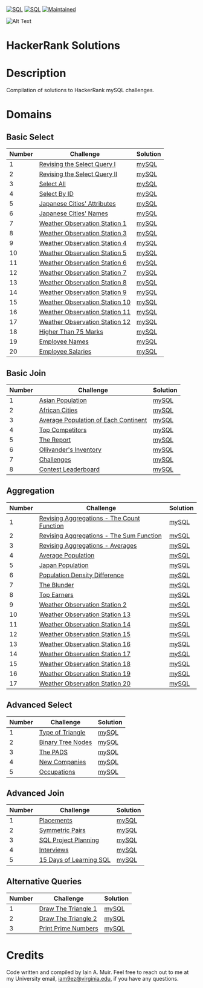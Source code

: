 [![SQL](https://img.shields.io/badge/sql-100%25-blue)](https://pypi.python.org/pypi/ansicolortags/)
[![SQL](https://img.shields.io/badge/implementation-mySQL-blueviolet)](https://pypi.python.org/pypi/ansicolortags/)
[![Maintained](https://img.shields.io/badge/Maintained%3F-Yes-brightgreen)](https://pypi.python.org/pypi/ansicolortags/)


![Alt Text](https://d3keuzeb2crhkn.cloudfront.net/hackerrank/assets/styleguide/logo_wordmark-f5c5eb61ab0a154c3ed9eda24d0b9e31.svg)
# HackerRank Solutions

# Description
Compilation of solutions to HackerRank mySQL challenges.

# Domains
## Basic Select
Number | Challenge | Solution
------------ | ------------- | -------------
1 | [Revising the Select Query I](https://www.hackerrank.com/challenges/revising-the-select-query) | [mySQL](https://github.com/iainmuir6/HackerRankSolutions/blob/main/Basic%20Select/RevisingTheSelectQueryI.sql)
2 | [Revising the Select Query II](https://www.hackerrank.com/challenges/revising-the-select-query-2) | [mySQL](https://github.com/iainmuir6/HackerRankSolutions/blob/main/Basic%20Select/RevisingTheSelectQueryII.sql)
3 | [Select All](https://www.hackerrank.com/challenges/select-all) | [mySQL](https://github.com/iainmuir6/HackerRankSolutions/blob/main/Basic%20Select/SelectAll.sql)
4 | [Select By ID](https://www.hackerrank.com/challenges/select-by-id) | [mySQL](https://github.com/iainmuir6/HackerRankSolutions/blob/main/Basic%20Select/SelectByID.sql)
5 | [Japanese Cities' Attributes](https://www.hackerrank.com/challenges/japanese-cities-attributes) | [mySQL](https://github.com/iainmuir6/HackerRankSolutions/blob/main/Basic%20Select/JapaneseCitiesAttributes.sql)
6 | [Japanese Cities' Names](https://www.hackerrank.com/challenges/japanese-cities-names) | [mySQL](https://github.com/iainmuir6/HackerRankSolutions/blob/main/Basic%20Select/JapaneseCitiesNames.sql)
7 | [Weather Observation Station 1](https://www.hackerrank.com/challenges/weather-observation-station-1) | [mySQL](https://github.com/iainmuir6/HackerRankSolutions/blob/main/Basic%20Select/WeatherObservationStation1.sql)
8 | [Weather Observation Station 3](https://www.hackerrank.com/challenges/weather-observation-station-3) | [mySQL](https://github.com/iainmuir6/HackerRankSolutions/blob/main/Basic%20Select/WeatherObservationStation3.sql)
9 | [Weather Observation Station 4](https://www.hackerrank.com/challenges/weather-observation-station-4) | [mySQL](https://github.com/iainmuir6/HackerRankSolutions/blob/main/Basic%20Select/WeatherObservationStation4.sql)
10 | [Weather Observation Station 5](https://www.hackerrank.com/challenges/weather-observation-station-5) | [mySQL](https://github.com/iainmuir6/HackerRankSolutions/blob/main/Basic%20Select/WeatherObservationStation5.sql)
11 | [Weather Observation Station 6](https://www.hackerrank.com/challenges/weather-observation-station-6) | [mySQL](https://github.com/iainmuir6/HackerRankSolutions/blob/main/Basic%20Select/WeatherObservationStation6.sql)
12 | [Weather Observation Station 7](https://www.hackerrank.com/challenges/weather-observation-station-7) | [mySQL](https://github.com/iainmuir6/HackerRankSolutions/blob/main/Basic%20Select/WeatherObservationStation7.sql)
13 | [Weather Observation Station 8](https://www.hackerrank.com/challenges/weather-observation-station-8) | [mySQL](https://github.com/iainmuir6/HackerRankSolutions/blob/main/Basic%20Select/WeatherObservationStation8.sql)
14 | [Weather Observation Station 9](https://www.hackerrank.com/challenges/weather-observation-station-9) | [mySQL](https://github.com/iainmuir6/HackerRankSolutions/blob/main/Basic%20Select/WeatherObservationStation9.sql)
15 | [Weather Observation Station 10](https://www.hackerrank.com/challenges/weather-observation-station-10) | [mySQL](https://github.com/iainmuir6/HackerRankSolutions/blob/main/Basic%20Select/WeatherObservationStation10.sql)
16 | [Weather Observation Station 11](https://www.hackerrank.com/challenges/weather-observation-station-11) | [mySQL](https://github.com/iainmuir6/HackerRankSolutions/blob/main/Basic%20Select/WeatherObservationStation11.sql)
17 | [Weather Observation Station 12](https://www.hackerrank.com/challenges/weather-observation-station-12) | [mySQL](https://github.com/iainmuir6/HackerRankSolutions/blob/main/Basic%20Select/WeatherObservationStation12.sql)
18 | [Higher Than 75 Marks](https://www.hackerrank.com/challenges/more-than-75-marks) | [mySQL](https://github.com/iainmuir6/HackerRankSolutions/blob/main/Basic%20Select/HigherThan75Marks.sql)
19 | [Employee Names](https://www.hackerrank.com/challenges/name-of-employees) | [mySQL](https://github.com/iainmuir6/HackerRankSolutions/blob/main/Basic%20Select/EmployeeNames.sql)
20 | [Employee Salaries](https://www.hackerrank.com/challenges/salary-of-employees) | [mySQL](https://github.com/iainmuir6/HackerRankSolutions/blob/main/Basic%20Select/EmployeeSalaries.sql)

## Basic Join
Number | Challenge | Solution
------------ | ------------- | -------------
1 | [Asian Population](https://www.hackerrank.com/challenges/asian-population) | [mySQL](https://github.com/iainmuir6/HackerRankSolutions/blob/main/Basic%20Select/AsianPopulation.sql)
2 | [African Cities](https://www.hackerrank.com/challenges/african-cities) | [mySQL](https://github.com/iainmuir6/HackerRankSolutions/blob/main/Basic%20Select/AfricanCities.sql)
3 | [Average Population of Each Continent](https://www.hackerrank.com/challenges/average-population-of-each-continent) | [mySQL](https://github.com/iainmuir6/HackerRankSolutions/blob/main/Basic%20Select/AveragePopulationOfEachContinent.sql)
4 | [Top Competitors](https://www.hackerrank.com/challenges/full-score) | [mySQL](https://github.com/iainmuir6/HackerRankSolutions/blob/main/Basic%20Select/TopCompetitors.sql)
5 | [The Report](https://www.hackerrank.com/challenges/the-report) | [mySQL](https://github.com/iainmuir6/HackerRankSolutions/blob/main/Basic%20Select/TheReport.sql)
6 | [Ollivander's Inventory](https://www.hackerrank.com/challenges/harry-potter-and-wands) | [mySQL](https://github.com/iainmuir6/HackerRankSolutions/blob/main/Basic%20Select/OllivandersInventory.sql)
7 | [Challenges](https://www.hackerrank.com/challenges/challenges) | [mySQL](https://github.com/iainmuir6/HackerRankSolutions/blob/main/Basic%20Select/Challenges.sql)
8 | [Contest Leaderboard](https://www.hackerrank.com/challenges/contest-leaderboard) | [mySQL](https://github.com/iainmuir6/HackerRankSolutions/blob/main/Basic%20Select/ContestLeaderboard.sql)

## Aggregation
Number | Challenge | Solution
------------ | ------------- | -------------
1 | [Revising Aggregations - The Count Function](https://www.hackerrank.com/challenges/revising-aggregations-the-count-function) | [mySQL](https://github.com/iainmuir6/HackerRankSolutions/blob/main/Basic%20Select/RevisingAggregations-TheCountFunction.sql)
2 | [Revising Aggregations - The Sum Function](https://www.hackerrank.com/challenges/revising-aggregations-the-sum-function) | [mySQL](https://github.com/iainmuir6/HackerRankSolutions/blob/main/Basic%20Select/RevisingAggregations-TheSumFunction.sql)
3 | [Revising Aggregations - Averages](https://www.hackerrank.com/challenges/revising-aggregations-averages) | [mySQL](https://github.com/iainmuir6/HackerRankSolutions/blob/main/Basic%20Select/RevisingAggregations-Averages.sql)
4 | [Average Population](https://www.hackerrank.com/challenges/average-population) | [mySQL](https://github.com/iainmuir6/HackerRankSolutions/blob/main/Basic%20Select/AveragePopulation.sql)
5 | [Japan Population](https://www.hackerrank.com/challenges/japan-population) | [mySQL](https://github.com/iainmuir6/HackerRankSolutions/blob/main/Basic%20Select/JapanPopulation.sql)
6 | [Population Density Difference](https://www.hackerrank.com/challenges/population-density-difference) | [mySQL](https://github.com/iainmuir6/HackerRankSolutions/blob/main/Basic%20Select/PopulationDensityDifference.sql)
7 | [The Blunder](https://www.hackerrank.com/challenges/the-blunder) | [mySQL](https://github.com/iainmuir6/HackerRankSolutions/blob/main/Basic%20Select/TheBlunder.sql)
8 | [Top Earners](https://www.hackerrank.com/challenges/earnings-of-employees) | [mySQL](https://github.com/iainmuir6/HackerRankSolutions/blob/main/Basic%20Select/TopEarners.sql)
9 | [Weather Observation Station 2](https://www.hackerrank.com/challenges/weather-observation-station-2) | [mySQL](https://github.com/iainmuir6/HackerRankSolutions/blob/main/Basic%20Select/WeatherObservationStation2.sql)
10 | [Weather Observation Station 13](https://www.hackerrank.com/challenges/weather-observation-station-13) | [mySQL](https://github.com/iainmuir6/HackerRankSolutions/blob/main/Basic%20Select/WeatherObservationStation13.sql)
11 | [Weather Observation Station 14](https://www.hackerrank.com/challenges/weather-observation-station-14) | [mySQL](https://github.com/iainmuir6/HackerRankSolutions/blob/main/Basic%20Select/WeatherObservationStation14.sql)
12 | [Weather Observation Station 15](https://www.hackerrank.com/challenges/weather-observation-station-15) | [mySQL](https://github.com/iainmuir6/HackerRankSolutions/blob/main/Basic%20Select/WeatherObservationStation15.sql)
13 | [Weather Observation Station 16](https://www.hackerrank.com/challenges/weather-observation-station-16) | [mySQL](https://github.com/iainmuir6/HackerRankSolutions/blob/main/Basic%20Select/WeatherObservationStation16.sql)
14 | [Weather Observation Station 17](https://www.hackerrank.com/challenges/weather-observation-station-17) | [mySQL](https://github.com/iainmuir6/HackerRankSolutions/blob/main/Basic%20Select/WeatherObservationStation17.sql)
15 | [Weather Observation Station 18](https://www.hackerrank.com/challenges/weather-observation-station-18) | [mySQL](https://github.com/iainmuir6/HackerRankSolutions/blob/main/Basic%20Select/WeatherObservationStation18.sql)
16 | [Weather Observation Station 19](https://www.hackerrank.com/challenges/weather-observation-station-19) | [mySQL](https://github.com/iainmuir6/HackerRankSolutions/blob/main/Basic%20Select/WeatherObservationStation19.sql)
17 | [Weather Observation Station 20](https://www.hackerrank.com/challenges/weather-observation-station-20) | [mySQL](https://github.com/iainmuir6/HackerRankSolutions/blob/main/Basic%20Select/WeatherObservationStation20.sql)

## Advanced Select
Number | Challenge | Solution
------------ | ------------- | -------------
1 | [Type of Triangle](https://www.hackerrank.com/challenges/what-type-of-triangle) | [mySQL](https://github.com/iainmuir6/HackerRankSolutions/blob/main/Basic%20Select/TypeOfTriangle.sql)
2 | [Binary Tree Nodes](https://www.hackerrank.com/challenges/binary-search-tree-1) | [mySQL](https://github.com/iainmuir6/HackerRankSolutions/blob/main/Basic%20Select/BinaryTreeNodes.sql)
3 | [The PADS](https://www.hackerrank.com/challenges/the-pads) | [mySQL](https://github.com/iainmuir6/HackerRankSolutions/blob/main/Basic%20Select/ThePADS.sql)
4 | [New Companies](https://www.hackerrank.com/challenges/the-company) | [mySQL](https://github.com/iainmuir6/HackerRankSolutions/blob/main/Basic%20Select/NewCompanies.sql)
5 | [Occupations](https://www.hackerrank.com/challenges/occupations) | [mySQL](https://github.com/iainmuir6/HackerRankSolutions/blob/main/Basic%20Select/Occupations.sql)

## Advanced Join
Number | Challenge | Solution
------------ | ------------- | -------------
1 | [Placements](https://www.hackerrank.com/challenges/placements) | [mySQL](https://github.com/iainmuir6/HackerRankSolutions/blob/main/Basic%20Select/Placements.sql)
2 | [Symmetric Pairs](https://www.hackerrank.com/challenges/symmetric-pairs) | [mySQL](https://github.com/iainmuir6/HackerRankSolutions/blob/main/Basic%20Select/SymmetricPairs.sql)
3 | [SQL Project Planning](https://www.hackerrank.com/challenges/sql-projects) | [mySQL](https://github.com/iainmuir6/HackerRankSolutions/blob/main/Basic%20Select/SQLProjectPlanning.sql)
4 | [Interviews](https://www.hackerrank.com/challenges/interviews) | [mySQL](https://github.com/iainmuir6/HackerRankSolutions/blob/main/Basic%20Select/Interviews.sql)
5 | [15 Days of Learning SQL](https://www.hackerrank.com/challenges/15-days-of-learning-sql) | [mySQL](https://github.com/iainmuir6/HackerRankSolutions/blob/main/Basic%20Select/15DaysOfLearningSQL.sql)

## Alternative Queries
Number | Challenge | Solution
------------ | ------------- | -------------
1 | [Draw The Triangle 1](https://www.hackerrank.com/challenges/draw-the-triangle-1) | [mySQL](https://github.com/iainmuir6/HackerRankSolutions/blob/main/Basic%20Select/DrawTheTriangle1.sql)
2 | [Draw The Triangle 2](https://www.hackerrank.com/challenges/draw-the-triangle-2) | [mySQL](https://github.com/iainmuir6/HackerRankSolutions/blob/main/Basic%20Select/DrawTheTriangle2.sql)
3 | [Print Prime Numbers](https://www.hackerrank.com/challenges/print-prime-numbers) | [mySQL](https://github.com/iainmuir6/HackerRankSolutions/blob/main/Basic%20Select/PrintPrimeNumbers.sql)

# Credits
Code written and compiled by Iain A. Muir.
Feel free to reach out to me at my University email, iam9ez@virginia.edu, if you have any questions.
